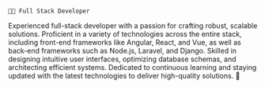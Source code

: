                                                                                           👨‍💻 Full Stack Developer

Experienced full-stack developer with a passion for crafting robust, scalable solutions. Proficient in a variety of technologies across the entire stack, including front-end frameworks like Angular, React, and Vue, as well as back-end frameworks such as Node.js, Laravel, and Django. Skilled in designing intuitive user interfaces, optimizing database schemas, and architecting efficient systems. Dedicated to continuous learning and staying updated with the latest technologies to deliver high-quality solutions. 🚀
